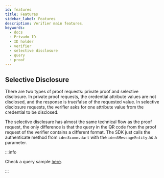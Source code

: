```yaml
---
id: features
title: Features
sidebar_label: Features
description: Verifier main features.
keywords:
  - docs
  - Privado ID
  - ID holder
  - verifier
  - selective disclosure
  - query
  - proof
---
```


## Selective Disclosure

There are two types of proof requests: private proof and selective disclosure. In private proof requests, the credential attribute values are not disclosed, and the response is true/false of the requested value.
In selective disclosure requests, the verifier asks for one attribute value from the credential to be disclosed.

The selective disclosure has almost the same technical flow as the proof request, the only difference is that the query in the QR code from the proof request of the verifier contains a different format. The SDK just calls the authenticate method from `iden3comm.dart` with the `iden3MessageEntity` as a parameter.

:::info

Check a query sample <ins>[here](./verification-library/zk-query-language.md#selective-disclosure)</ins>.

:::
